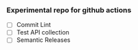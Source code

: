 ### Experimental repo for github actions

- [ ] Commit Lint
- [ ] Test API collection
- [ ] Semantic Releases